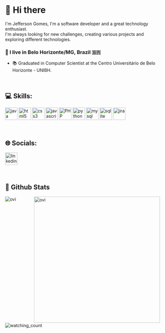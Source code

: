# 👋 Hi there

I'm Jefferson Gomes, I'm a software developer and a great technology enthusiast. <br/>
I'm always looking for new challenges, creating various projects and exploring different technologies.

### 📍 I live in Belo Horizonte/MG, Brazil :brazil:
- 📚 Graduated in Computer Scientist at the Centro Universitário de Belo Horizonte - UNIBH.

<br/>

## 💻 Skills:  
<img src="https://img.shields.io/badge/Java-%23ED8B00.svg??style=for-the-badge&logo=openjdk&logoColor=white" alt="java" height="40" style="max-width:100%"></img>
<img src="https://img.shields.io/badge/HTML5-E34F26?style=for-the-badge&logo=html5&logoColor=white" alt="html5" height="40" style="max-width:100%"></img>
<img src="https://img.shields.io/badge/CSS3-1572B6?style=for-the-badge&logo=css3&logoColor=white" alt="css3" height="40" style="max-width:100%"></img>
<img src="https://img.shields.io/badge/JavaScript-F7DF1E?style=for-the-badge&logo=javascript&logoColor=black" alt="javascript" height="40" style="max-width:100%"></img>
<img src="https://img.shields.io/badge/PHP-777BB4.svg?style=for-the-badge&logo=PHP&logoColor=white" alt="PHP" height="40" style="max-width:100%"></img>
<img src="https://img.shields.io/badge/Python-14354C?style=for-the-badge&logo=python&logoColor=whit" alt="python" height="40" style="max-width:100%"></img>
<img src="https://img.shields.io/badge/MySQL-4479A1.svg?style=for-the-badge&logo=MySQL&logoColor=white" alt="mysql" height="40" style="max-width:100%"></img>
<img src="https://img.shields.io/badge/SQLite-07405E?style=for-the-badge&logo=sqlite&logoColor=white" alt="sqlite" height="40" style="max-width:100%"></img>
<img src="https://img.shields.io/badge/Jira-0052CC.svg?style=for-the-badge&logo=Jira&logoColor=white" alt="jira" height="40" style="max-width:100%"></img>

<br/>

## 🌐 Socials:
[<img src="https://img.shields.io/badge/LinkedIn-0077B5?style=for-the-badge&logo=linkedin&logoColor=white" alt="linkedin" height="40" style="max-width:100%"/>](https://www.linkedin.com/in/jeffersongsilva81/)

<br/>

## 🧠 Github Stats
<p>
  <img align="left" src="https://github-readme-stats.vercel.app/api/top-langs?username=jprogram&show_icons=true&locale=en&layout=compact&theme=radical" alt="ovi" />
</p>
<p>&nbsp;<img align="right" src="https://github-readme-stats.vercel.app/api?username=jprogram&show_icons=true&locale=en&theme=radical" alt="ovi" width="410" /></p>

<br/><br/><br/>

<p align="left"> 
  <img src="https://komarev.com/ghpvc/?username=jprogram&color=brightgreen" alt="watching_count" />
</p>
